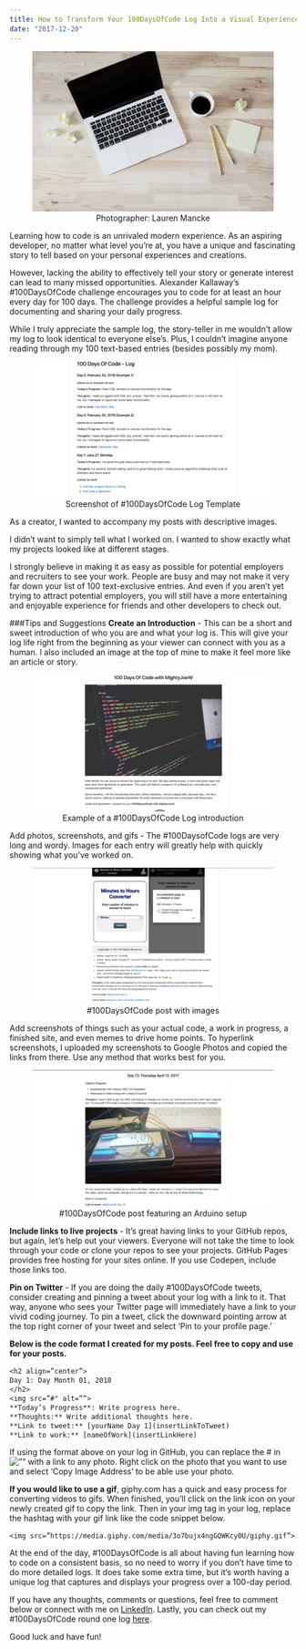 ```yaml
---
title: How to Transform Your 100DaysOfCode Log Into a Visual Experience
date: "2017-12-20"
---
```


<figure>
  <img src="./header-laptop.jpeg" alt="Laptop with code on table in dark room."/>
  <figcaption style="text-align: center">Photographer: Lauren Mancke</figcaption>
</figure>

Learning how to code is an unrivaled modern experience. As an aspiring developer, no matter what level you’re at, you have a unique and fascinating story to tell based on your personal experiences and creations.

However, lacking the ability to effectively tell your story or generate interest can lead to many missed opportunities. Alexander Kallaway’s #100DaysOfCode challenge encourages you to code for at least an hour every day for 100 days. The challenge provides a helpful sample log for documenting and sharing your daily progress.

While I truly appreciate the sample log, the story-teller in me wouldn’t allow my log to look identical to everyone else’s. Plus, I couldn’t imagine anyone reading through my 100 text-based entries (besides possibly my mom).

<figure>
  <img src="./log-preview.png" alt="Example of a 100 Days of Code log entry"/>
  <figcaption style="text-align: center">Screenshot of #100DaysOfCode Log Template</figcaption>
</figure>

As a creator, I wanted to accompany my posts with descriptive images.

I didn’t want to simply tell what I worked on. I wanted to show exactly what my projects looked like at different stages.

I strongly believe in making it as easy as possible for potential employers and recruiters to see your work. People are busy and may not make it very far down your list of 100 text-exclusive entries. And even if you aren’t yet trying to attract potential employers, you will still have a more entertaining and enjoyable experience for friends and other developers to check out.

###Tips and Suggestions
<strong>Create an Introduction</strong> - This can be a short and sweet introduction of who you are and what your log is. This will give your log life right from the beginning as your viewer can connect with you as a human. I also included an image at the top of mine to make it feel more like an article or story.

<figure>
  <img src="./log-intro.png" alt="Example of a 100 Days of Code log introduction"/>
  <figcaption style="text-align: center">Example of a #100DaysOfCode Log introduction</figcaption>
</figure>

Add photos, screenshots, and gifs - The #100DaysofCode logs are very long and wordy. Images for each entry will greatly help with quickly showing what you’ve worked on.

<figure>
  <img src="./minutes-converter.png" alt="Screenshot of a #100DaysOfCode post displaying a minutes to hours converter"/>
  <figcaption style="text-align: center">#100DaysOfCode post with images</figcaption>
</figure>

Add screenshots of things such as your actual code, a work in progress, a finished site, and even memes to drive home points. To hyperlink screenshots, I uploaded my screenshots to Google Photos and copied the links from there. Use any method that works best for you.

<figure>
  <img src="./arduino.png" alt="Screenshot of a #100DaysOfCode post featuring an Arduino setup"/>
  <figcaption style="text-align: center">#100DaysOfCode post featuring an Arduino setup</figcaption>
</figure>

<strong>Include links to live projects</strong> - It’s great having links to your GitHub repos, but again, let’s help out your viewers. Everyone will not take the time to look through your code or clone your repos to see your projects. GitHub Pages provides free hosting for your sites online. If you use Codepen, include those links too.

<strong>Pin on Twitter</strong> - If you are doing the daily #100DaysOfCode tweets, consider creating and pinning a tweet about your log with a link to it. That way, anyone who sees your Twitter page will immediately have a link to your vivid coding journey. To pin a tweet, click the downward pointing arrow at the top right corner of your tweet and select ‘Pin to your profile page.’

<strong>Below is the code format I created for my posts. Feel free to copy and use for your posts.</strong>

```
<h2 align=”center”>
Day 1: Day Month 01, 2018
</h2>
<img src=”#" alt=””>
**Today’s Progress**: Write progress here.
**Thoughts:** Write additional thoughts here.
**Link to tweet:** [yourName Day 1](insertLinkToTweet)
**Link to work:** [nameOfWork](insertLinkHere)
```

If using the format above on your log in GitHub, you can replace the # in <img src=”#” alt=””> with a link to any photo. Right click on the photo that you want to use and select ‘Copy Image Address’ to be able use your photo.

<strong>If you would like to use a gif</strong>, giphy.com has a quick and easy process for converting videos to gifs. When finished, you’ll click on the link icon on your newly created gif to copy the link. Then in your img tag in your log, replace the hashtag with your gif link like the code snippet below.

```
<img src=”https://media.giphy.com/media/3o7bujx4ngGQWKcy0U/giphy.gif”>
```

At the end of the day, #100DaysOfCode is all about having fun learning how to code on a consistent basis, so no need to worry if you don’t have time to do more detailed logs. It does take some extra time, but it’s worth having a unique log that captures and displays your progress over a 100-day period.

If you have any thoughts, comments or questions, feel free to comment below or connect with me on [LinkedIn](https://www.linkedin.com/in/josephmwarren/). Lastly, you can check out my #100DaysOfCode round one log [here](https://github.com/MightyJoeW/100-Days-of-Code/blob/master/log.md).

Good luck and have fun!